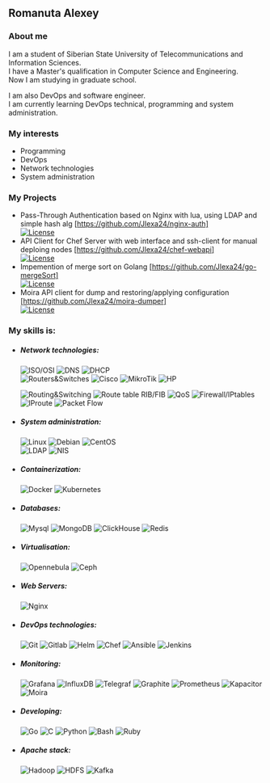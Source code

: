 ## Romanuta Alexey
### About me
I am a student of Siberian State University of Telecommunications and Information Sciences.  
I have a Master's qualification in Computer Science and Engineering.  
Now I am studying in graduate school.

I am also DevOps and software engineer.  
I am currently learning DevOps technical, programming and system administration.

### My interests
 - Programming
 - DevOps
 - Network technologies
 - System administration

### My Projects
 - Pass-Through Authentication based on Nginx with lua, using LDAP and simple hash alg [https://github.com/JIexa24/nginx-auth]  
 [![License](https://img.shields.io/github/license/JIexa24/nginx-auth)](LICENSE)  
 - API Client for Chef Server with web interface and ssh-client for manual deploing nodes [https://github.com/JIexa24/chef-webapi]  
 [![License](https://img.shields.io/github/license/JIexa24/chef-webapi)](LICENSE) 
 - Impemention of merge sort on Golang [https://github.com/JIexa24/go-mergeSort]  
 [![License](https://img.shields.io/github/license/JIexa24/go-mergeSort)](LICENSE)  
 - Moira API client for dump and restoring/applying configuration [https://github.com/JIexa24/moira-dumper]  
 [![License](https://img.shields.io/github/license/JIexa24/moira-dumper)](LICENSE)  

### My skills is:
- ##### Network technologies:
  ![ISO/OSI](https://img.shields.io/badge/-ISO/OSI-232830?style=fflat-square&logo=&logoColor=6296CC)
  ![DNS](https://img.shields.io/badge/-DNS%20(bind)-232830?style=fflat-square&logo=&logoColor=6296CC)
  ![DHCP](https://img.shields.io/badge/-DHCP-232830?style=fflat-square&logo=&logoColor=6296CC)  
  ![Routers&Switches](https://img.shields.io/badge/-Routers&Switches-232830?style=fflat-square&logo=&logoColor=6296CC)
  ![Cisco](https://img.shields.io/badge/-Cisco-232830?style=fflat-square&logo=Cisco&logoColor=6296CC)
  ![MikroTik](https://img.shields.io/badge/-MikroTik-232830?style=fflat-square&logo=&logoColor=6296CC)
  ![HP](https://img.shields.io/badge/-HP-232830?style=fflat-square&logo=HP&logoColor=6296CC)  
  
  ![Routing&Switching](https://img.shields.io/badge/-Routing&Switching-232830?style=fflat-square&logo=&logoColor=6296CC)
  ![Route table RIB/FIB](https://img.shields.io/badge/-Route%20table%20RIB/FIB-232830?style=fflat-square&logo=&logoColor=6296CC)
  ![QoS](https://img.shields.io/badge/-QoS-232830?style=fflat-square&logo=&logoColor=6296CC)
  ![Firewall/IPtables](https://img.shields.io/badge/-Firewall/IPtables-232830?style=fflat-square&logo=&logoColor=6296CC)
  ![IProute](https://img.shields.io/badge/-IProute-232830?style=fflat-square&logo=&logoColor=6296CC)
  ![Packet Flow](https://img.shields.io/badge/-Packet%20Flow-232830?style=fflat-square&logo=&logoColor=6296CC)
- ##### System administration:
  ![Linux](https://img.shields.io/badge/-Linux-232830?style=fflat-square&logo=Linux&logoColor=6296CC)
  ![Debian](https://img.shields.io/badge/-Debian-232830?style=fflat-square&logo=Debian&logoColor=6296CC)
  ![CentOS](https://img.shields.io/badge/-CentOS-232830?style=fflat-square&logo=CentOS&logoColor=6296CC)  
  ![LDAP](https://img.shields.io/badge/-LDAP-232830?style=fflat-square&logo=&logoColor=6296CC)
  ![NIS](https://img.shields.io/badge/-NIS-232830?style=fflat-square&logo=&logoColor=6296CC)

- ##### Containerization:
  ![Docker](https://img.shields.io/badge/-Docker-232830?style=fflat-square&logo=Docker&logoColor=6296CC)
  ![Kubernetes](https://img.shields.io/badge/-Kubernetes-232830?style=fflat-square&logo=Kubernetes&logoColor=6296CC)
- ##### Databases:
  ![Mysql](https://img.shields.io/badge/-Mysql-232830?style=fflat-square&logo=Mysql&logoColor=6296CC)
  ![MongoDB](https://img.shields.io/badge/-MongoDB-232830?style=fflat-square&logo=MongoDB&logoColor=6296CC)
  ![ClickHouse](https://img.shields.io/badge/-ClickHouse-232830?style=fflat-square&logo=&logoColor=6296CC)
  ![Redis](https://img.shields.io/badge/-Redis-232830?style=fflat-square&logo=Redis&logoColor=6296CC)
- ##### Virtualisation:
  ![Opennebula](https://img.shields.io/badge/-Opennebula-232830?style=fflat-square&logo=Opennebula&logoColor=6296CC)
  ![Ceph](https://img.shields.io/badge/-Ceph-232830?style=fflat-square&logo=Ceph&logoColor=6296CC)
- ##### Web Servers:
  ![Nginx](https://img.shields.io/badge/-Nginx-232830?style=fflat-square&logo=Nginx&logoColor=6296CC)
- ##### DevOps technologies:
  ![Git](https://img.shields.io/badge/-Git-232830?style=fflat-square&logo=git&logoColor=6296CC)
  ![Gitlab](https://img.shields.io/badge/-Gitlab%20with%20CI/CD-232830?style=fflat-square&logo=Gitlab&logoColor=6296CC)
  ![Helm](https://img.shields.io/badge/-Helm-232830?style=fflat-square&logo=Helm&logoColor=6296CC)
  ![Chef](https://img.shields.io/badge/-Gitlab%20with%20CI/CD-232830?style=fflat-square&logo=Gitlab&logoColor=6296CC)
  ![Ansible](https://img.shields.io/badge/-Ansible-232830?style=fflat-square&logo=Ansible&logoColor=6296CC)
  ![Jenkins](https://img.shields.io/badge/-Jenkins-232830?style=fflat-square&logo=Jenkins&logoColor=6296CC)
- ##### Monitoring:
  ![Grafana](https://img.shields.io/badge/-Grafana-232830?style=fflat-square&logo=Grafana&logoColor=6296CC)
  ![InfluxDB](https://img.shields.io/badge/-InfluxDB-232830?style=fflat-square&logo=InfluxDB&logoColor=6296CC)
  ![Telegraf](https://img.shields.io/badge/-Telegraf-232830?style=fflat-square&logo=&logoColor=6296CC)
  ![Graphite](https://img.shields.io/badge/-Graphite%20(Lomik's)-232830?style=fflat-square&logo=&logoColor=6296CC)
  ![Prometheus](https://img.shields.io/badge/-Prometheus-232830?style=fflat-square&logo=Prometheus&logoColor=6296CC)
  ![Kapacitor](https://img.shields.io/badge/-Kapacitor-232830?style=fflat-square&logo=&logoColor=6296CC)
  ![Moira](https://img.shields.io/badge/-Moira%20(Alerting)-232830?style=fflat-square&logo=&logoColor=6296CC)
- ##### Developing:
  ![Go](https://img.shields.io/badge/-Golang-232830?style=fflat-square&logo=Go&logoColor=6296CC)
  ![C](https://img.shields.io/badge/-C-232830?style=fflat-square&logo=C&logoColor=6296CC)
  ![Python](https://img.shields.io/badge/-Python-232830?style=fflat-square&logo=Python&logoColor=6296CC)
  ![Bash](https://img.shields.io/badge/-Bash-232830?style=fflat-square&logo=&logoColor=6296CC)
  ![Ruby](https://img.shields.io/badge/-Ruby-232830?style=fflat-square&logo=Ruby&logoColor=6296CC)
- ##### Apache stack:
  ![Hadoop](https://img.shields.io/badge/-Hadoop-232830?style=fflat-square&logo=&logoColor=6296CC)
  ![HDFS](https://img.shields.io/badge/-HDFS-232830?style=fflat-square&logo=&logoColor=6296CC)
  ![Kafka](https://img.shields.io/badge/-Kafka-232830?style=fflat-square&logo=&logoColor=6296CC)
  

<!--
**JIexa24/JIexa24** is a ✨ _special_ ✨ repository because its `README.md` (this file) appears on your GitHub profile.

Here are some ideas to get you started:

- 🔭 I’m currently working on ...
- 🌱 I’m currently learning ...
- 👯 I’m looking to collaborate on ...
- 🤔 I’m looking for help with ...
- 💬 Ask me about ...
- 📫 How to reach me: ...
- 😄 Pronouns: ...
- ⚡ Fun fact: ...
-->
